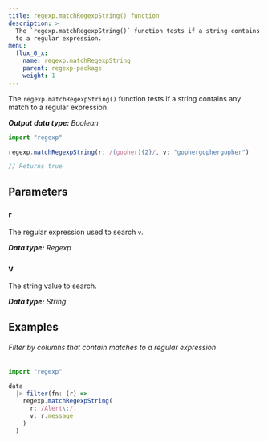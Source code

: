 ```yaml
---
title: regexp.matchRegexpString() function
description: >
  The `regexp.matchRegexpString()` function tests if a string contains any match
  to a regular expression.
menu:
  flux_0_x:
    name: regexp.matchRegexpString
    parent: regexp-package
    weight: 1
---
```


The `regexp.matchRegexpString()` function tests if a string contains any match
to a regular expression.

_**Output data type:** Boolean_

```js
import "regexp"

regexp.matchRegexpString(r: /(gopher){2}/, v: "gophergophergopher")

// Returns true
```

## Parameters

### r
The regular expression used to search `v`.

_**Data type:** Regexp_

### v
The string value to search.

_**Data type:** String_

## Examples

###### Filter by columns that contain matches to a regular expression
```js
import "regexp"

data
  |> filter(fn: (r) =>
    regexp.matchRegexpString(
      r: /Alert\:/,
      v: r.message
    )
  )
```
